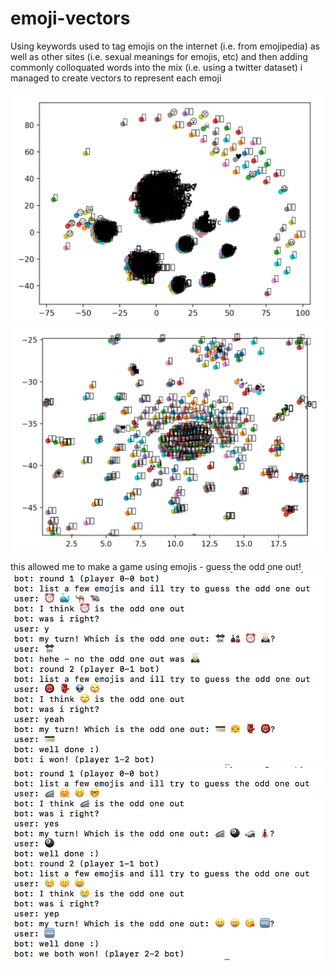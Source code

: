 # emoji-vectors
Using keywords used to tag emojis on the internet (i.e. from emojipedia)
as well as other sites (i.e. sexual meanings for emojis, etc)
and then adding commonly colloquated words into the mix (i.e. using a twitter dataset)
i managed to create vectors to represent each emoji 

![](https://raw.githubusercontent.com/mohammedterry/emoji-vectors/master/a.png)
![](https://raw.githubusercontent.com/mohammedterry/emoji-vectors/master/b.png)

this allowed me to make a game using emojis - guess the odd one out!
![](https://raw.githubusercontent.com/mohammedterry/emoji-vectors/master/c.png)
![](https://raw.githubusercontent.com/mohammedterry/emoji-vectors/master/d.png)

